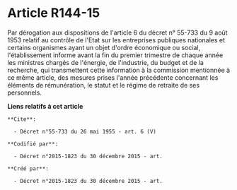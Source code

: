 # Article R144-15

Par dérogation aux dispositions de l'article 6 du décret n° 55-733 du 9 août 1953 relatif au contrôle de l'Etat sur les
entreprises publiques nationales et certains organismes ayant un objet d'ordre économique ou social, l'établissement informe
avant la fin du premier trimestre de chaque année les ministres chargés de l'énergie, de l'industrie, du budget et de la
recherche, qui transmettent cette information à la commission mentionnée à ce même article, des mesures prises l'année
précédente concernant les éléments de rémunération, le statut et le régime de retraite de ses personnels.

**Liens relatifs à cet article**

	**Cite**:

	  - Décret n°55-733 du 26 mai 1955 - art. 6 (V)

	**Codifié par**:

	  - Décret n°2015-1823 du 30 décembre 2015 - art.

	**Créé par**:

	  - Décret n°2015-1823 du 30 décembre 2015 - art.
